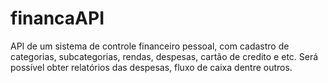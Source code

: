 # financaAPI
API de um sistema de controle financeiro pessoal, com cadastro de categorias, subcategorias, rendas, despesas, cartão de credito e etc. Será possível obter relatórios das despesas, fluxo de caixa dentre outros.
